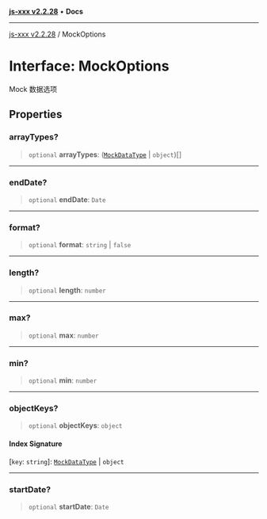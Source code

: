 [**js-xxx v2.2.28**](../README.md) • **Docs**

***

[js-xxx v2.2.28](../README.md) / MockOptions

# Interface: MockOptions

Mock 数据选项

## Properties

### arrayTypes?

> `optional` **arrayTypes**: ([`MockDataType`](../type-aliases/MockDataType.md) \| `object`)[]

***

### endDate?

> `optional` **endDate**: `Date`

***

### format?

> `optional` **format**: `string` \| `false`

***

### length?

> `optional` **length**: `number`

***

### max?

> `optional` **max**: `number`

***

### min?

> `optional` **min**: `number`

***

### objectKeys?

> `optional` **objectKeys**: `object`

#### Index Signature

 \[`key`: `string`\]: [`MockDataType`](../type-aliases/MockDataType.md) \| `object`

***

### startDate?

> `optional` **startDate**: `Date`
